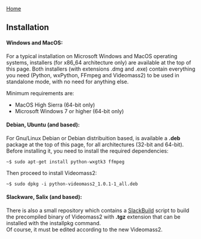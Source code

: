 [Home](index.md)

## Installation

#### Windows and MacOS:
For a typical installation on Microsoft Windows and MacOS operating systems, installers (for x86_64 architecture only) are available at the top of this page. Both installers (with extensions .dmg and .exe) contain everything you need (Python, wxPython, FFmpeg and Videomass2) to be used in standalone mode, with no need for anything else.

Minimum requirements are:
- MacOS High Sierra (64-bit only)
- Microsoft Windows 7 or higher (64-bit only)

#### Debian, Ubuntu (and based):
For Gnu/Linux Debian or Debian distribuition based, is available a **.deb** package at the top of this page, for all architectures (32-bit and 64-bit). Before installing it, you need to install the required dependencies:

```
~$ sudo apt-get install python-wxgtk3 ffmpeg
```
Then proceed to install Videomass2:
```
~$ sudo dpkg -i python-videomass2_1.0.1-1_all.deb
```

#### Slackware, Salix (and based):
There is also a small repository which contains a [SlackBuild](https://github.com/jeanslack/slackbuilds/tree/master/Videomass) script to build the precompiled binary of Videomass2 with **.tgz** extension that can be installed with the installpkg command.    
Of course, it must be edited according to the new Videomass2.


